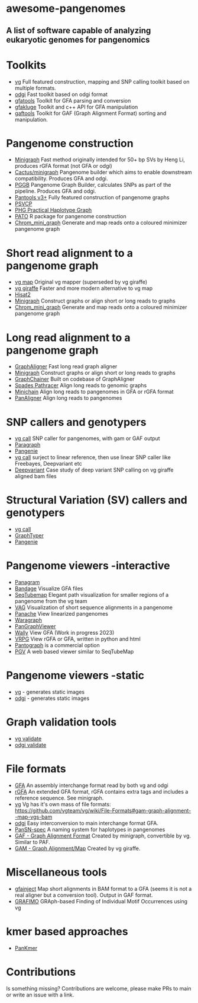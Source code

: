 # awesome-pangenomes
## A list of software capable of analyzing eukaryotic genomes for pangenomics 


# Toolkits

* [vg](https://github.com/vgteam/vg) Full featured construction, mapping and SNP calling toolkit based on multiple formats.
* [odgi](https://github.com/pangenome/odgi) Fast toolkit based on odgi format
* [gfatools](https://github.com/lh3/gfatools) Toolkit for GFA parsing and conversion
* [gfakluge](https://github.com/edawson/gfakluge) Toolkit and c++ API for GFA manipulation
* [gaftools](https://github.com/marschall-lab/gaftools) Toolkit for GAF (Graph Alignment Format) sorting and manipulation.



# Pangenome construction

* [Minigraph](https://github.com/lh3/minigraph) Fast method originally intended for 50+ bp SVs by Heng Li, produces rGFA format (not GFA or odgi)
* [Cactus/minigraph](https://github.com/ComparativeGenomicsToolkit/cactus) Pangenome builder which aims to enable downstream compatibility. Produces GFA and odgi.
* [PGGB](https://github.com/pangenome/pggb) Pangenome Graph Builder, calculates SNPs as part of the pipeline. Produces GFA and odgi.
* [Pantools v3+](https://git.wur.nl/bioinformatics/pantools) Fully featured construction of pangenome graphs
* [PSVCP](https://github.com/wjian8/psvcp_v1.01)
* [PHG Practical Haplotype Graph](https://bitbucket.org/bucklerlab/practicalhaplotypegraph/wiki/Home)
* [PATO](https://github.com/irycisBioinfo/PATO) R package for pangenome construction
* [Chrom_mini_graph](https://github.com/gaojunxuan/chrom_mini_graph) Generate and map reads onto a coloured minimizer pangenome graph


# Short read alignment to a pangenome graph

* [vg map](https://github.com/vgteam/vg) Original vg mapper (superseded by vg giraffe)
* [vg giraffe](https://github.com/vgteam/vg) Faster and more modern alternative to vg map
* [Hisat2](https://github.com/DaehwanKimLab/hisat2)
* [Minigraph](https://github.com/lh3/minigraph) Construct graphs or align short or long reads to graphs
* [Chrom_mini_graph](https://github.com/gaojunxuan/chrom_mini_graph) Generate and map reads onto a coloured minimizer pangenome graph



# Long read alignment to a pangenome graph

* [GraphAligner](https://github.com/maickrau/GraphAligner) Fast long read graph aligner
* [Minigraph](https://github.com/lh3/minigraph) Construct graphs or align short or long reads to graphs
* [GraphChainer](https://github.com/algbio/GraphChainer) Built on codebase of GraphAligner
* [Spades Pathracer](https://github.com/eodus/pathracer#sec4.3) Align long reads to genomic graphs
* [Minichain](https://github.com/at-cg/minichain) Align long reads to pangenomes in GFA or rGFA format
* [PanAligner](https://github.com/at-cg/PanAligner) Align long reads to pangenomes



# SNP callers and genotypers

* [vg call](https://github.com/vgteam/vg) SNP caller for pangenomes, with gam or GAF output
* [Paragraph](https://github.com/Illumina/paragraph)
* [Pangenie](https://github.com/eblerjana/pangenie)
* [vg call](https://github.com/vgteam/vg) surject to linear reference, then use linear SNP caller like Freebayes, Deepvariant etc
* [Deepvariant](https://github.com/google/deepvariant/blob/r1.6/docs/deepvariant-vg-case-study.md) Case study of deep variant SNP calling on vg giraffe aligned bam files



# Structural Variation (SV) callers and genotypers

* [vg call](https://github.com/vgteam/vg)
* [GraphTyper](https://github.com/DecodeGenetics/graphtyper)
* [Pangenie](https://github.com/eblerjana/pangenie)



# Pangenome viewers -interactive

* [Panagram](https://github.com/kjenike/panagram)
* [Bandage](https://github.com/rrwick/Bandage) Visualize GFA files
* [SeqTubemap](https://github.com/vgteam/sequenceTubeMap) Elegant path visualization for smaller regions of a pangenome from the vg team
* [VAG](https://github.com/lipingfangs/VAG) Visualization of short sequence alignments in a pangenome
* [Panache](https://github.com/SouthGreenPlatform/panache) View linearized pangenomes
* [Waragraph](https://github.com/chfi/waragraph)
* [PanGraphViewer](https://github.com/TF-Chan-Lab/panGraphViewer)
* [Wally](https://github.com/tobiasrausch/wally#subcommand-gfa-visualization-of-pan-genome-graphs-work-in-progress) View GFA (Work in progress 2023)
* [VRPG](https://github.com/codeatcg/VRPG) View rGFA or GFA, written in python and html
* [Pantograph](https://help.pantograph.computomics.com/) is a commercial option
* [PGV](https://github.com/w-gao/pgv) A web based viewer similar to SeqTubeMap

# Pangenome viewers -static

* [vg](https://github.com/vgteam/vg) - generates static images
* [odgi](https://github.com/pangenome/odgi) - generates static images


# Graph validation tools

* [vg validate](https://github.com/vgteam/vg)
* [odgi validate](https://github.com/pangenome/odgi)



# File formats

* [GFA](http://gfa-spec.github.io/GFA-spec/GFA1.html) An assembly interchange format read by both vg and odgi
* [rGFA](https://github.com/lh3/gfatools/blob/master/doc/rGFA.md) An extended GFA format, rGFA contains extra tags and includes a reference sequence. See minigraph.
* [vg](https://github.com/vgteam/vg) Vg has it's own mass of file formats: https://github.com/vgteam/vg/wiki/File-Formats#gam-graph-alignment--map-vgs-bam
* [odgi](https://github.com/pangenome/odgi) Easy interconversion to main interchange format GFA.
* [PanSN-spec](https://github.com/pangenome/PanSN-spec) A naming system for haplotypes in pangenomes
* [GAF - Graph Alignment Format](https://github.com/lh3/gfatools/blob/master/doc/rGFA.md#the-graph-alignment-format-gaf) Created by minigraph, convertible by vg. Similar to PAF.
* [GAM - Graph Alignment/Map](https://github.com/vgteam/vg/wiki/File-Formats#gam-graph-alignment--map-vgs-bam) Created by vg giraffe. 


# Miscellaneous tools

* [gfainject](https://github.com/chfi/gfainject) Map short alignments in BAM format to a GFA (seems it is not a real aligner but a conversion tool). Output in GAF format.
* [GRAFIMO](https://github.com/pinellolab/GRAFIMO) GRAph-based Finding of Individual Motif Occurrences using vg


# kmer based approaches

* [PanKmer](https://gitlab.com/salk-tm/pankmer)


# Contributions

Is something missing? Contributions are welcome, please make PRs to main or write an issue with a link.
